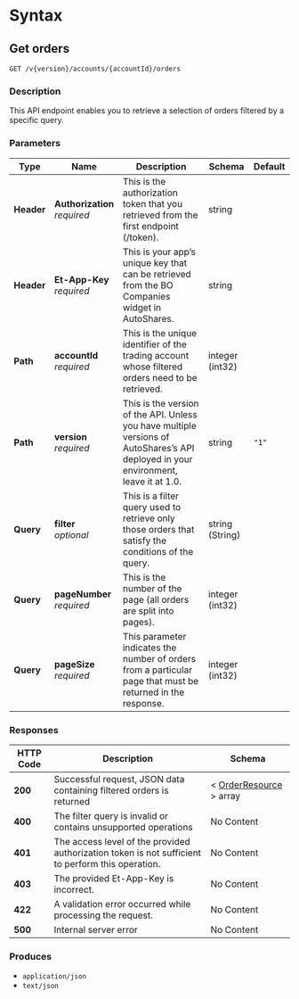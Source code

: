 # Syntax

## Get orders

```
GET /v{version}/accounts/{accountId}/orders
```

### Description

This API endpoint enables you to retrieve a selection of orders filtered by a specific query.

### Parameters

| Type       | Name                                                         | Description                                                                                                                           | Schema          | Default |
| ---------- | ------------------------------------------------------------ | ------------------------------------------------------------------------------------------------------------------------------------- | --------------- | ------- |
| **Header** | <p><strong>Authorization</strong>  <br><em>required</em></p> | This is the authorization token that you retrieved from the first endpoint (/token).                                                  | string          |         |
| **Header** | <p><strong>Et-App-Key</strong>  <br><em>required</em></p>    | This is your app’s unique key that can be retrieved from the BO Companies widget in AutoShares.                                      | string          |         |
| **Path**   | <p><strong>accountId</strong>  <br><em>required</em></p>     | This is the unique identifier of the trading account whose filtered orders need to be retrieved.                                      | integer (int32) |         |
| **Path**   | <p><strong>version</strong>  <br><em>required</em></p>       | This is the version of the API. Unless you have multiple versions of AutoShares’s API deployed in your environment, leave it at 1.0. | string          | `"1"`   |
| **Query**  | <p><strong>filter</strong>  <br><em>optional</em></p>        | This is a filter query used to retrieve only those orders that satisfy the conditions of the query.                                   | string (String) |         |
| **Query**  | <p><strong>pageNumber</strong>  <br><em>required</em></p>    | This is the number of the page (all orders are split into pages).                                                                     | integer (int32) |         |
| **Query**  | <p><strong>pageSize</strong>  <br><em>required</em></p>      | This parameter indicates the number of orders from a particular page that must be returned in the response.                           | integer (int32) |         |

### Responses

| HTTP Code | Description                                                                                       | Schema                                                        |
| --------- | ------------------------------------------------------------------------------------------------- | ------------------------------------------------------------- |
| **200**   | Successful request, JSON data containing filtered orders is returned                              | < [OrderResource](orders\_getorders.md#orderresource) > array |
| **400**   | The filter query is invalid or contains unsupported operations                                    | No Content                                                    |
| **401**   | The access level of the provided authorization token is not sufficient to perform this operation. | No Content                                                    |
| **403**   | The provided Et-App-Key is incorrect.                                                             | No Content                                                    |
| **422**   | A validation error occurred while processing the request.                                         | No Content                                                    |
| **500**   | Internal server error                                                                             | No Content                                                    |

### Produces

* `application/json`
* `text/json`
